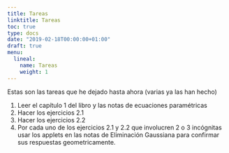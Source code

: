 ```yaml
---
title: Tareas
linktitle: Tareas
toc: true
type: docs
date: "2019-02-18T00:00:00+01:00"
draft: true
menu:
  lineal:
    name: Tareas
    weight: 1
---
```



Estas son las tareas que he dejado hasta ahora (varias ya las han hecho)

  1. Leer el capítulo 1 del libro y las notas de ecuaciones paramétricas
  2. Hacer los ejercicios 2.1
  3. Hacer los ejercicios 2.2
  4. Por cada uno de los ejercicios 2.1 y 2.2 que involucren 2 o 3 incógnitas usar los applets en las notas de Eliminación Gaussiana para confirmar sus respuestas geometricamente.

